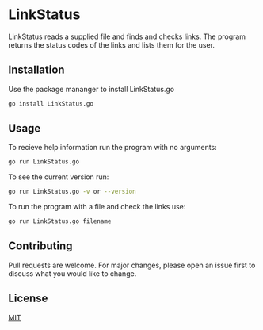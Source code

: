 # LinkStatus

LinkStatus reads a supplied file and finds and checks links. The program returns the status codes of the links and lists them for the user.

## Installation

Use the package mananger to install LinkStatus.go
```bash
go install LinkStatus.go
```
## Usage

To recieve help information run the program with no arguments:
```bash
go run LinkStatus.go
```
To see the current version run:
```bash
go run LinkStatus.go -v or --version
```
To run the program with a file and check the links use:
```bash
go run LinkStatus.go filename
```

## Contributing
Pull requests are welcome. For major changes, please open an issue first to discuss what you would like to change.

## License
[MIT](https://choosealicense.com/licenses/mit/)

